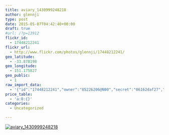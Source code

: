 ```yaml
---
title: aviary_1430999248218
author: glennji
type: post
date: 2015-05-07T04:42:40+00:00
draft: true
#url: /?p=13912
flickr_id:
  - 17448212241
flickr_url:
  - http://www.flickr.com/photos/glennji/17448212241/
geo_latitude:
  - -33.878198
geo_longitude:
  - 151.175827
geo_public:
  - 1
raw_import_data:
  - '{"id":"17448212241","owner":"85226206@N00","secret":"06162daf27","server":"7682","farm":8,"title":"aviary_1430999248218","ispublic":0,"isfriend":0,"isfamily":0,"description":{"_content":""},"dateupload":"1431163192","lastupdate":"1431163195","datetaken":"2015-05-07 04:42:40","datetakengranularity":0,"datetakenunknown":"1","ownername":"glennji","tags":"","machine_tags":"","originalsecret":"9ac8270503","originalformat":"jpg","latitude":"-33.878198","longitude":"151.175827","accuracy":"16","context":0,"place_id":"qRcYmO1QUrMZuclZ","woeid":"1094076","geo_is_family":0,"geo_is_friend":0,"geo_is_contact":0,"geo_is_public":0,"media":"photo","media_status":"ready","url_o":"https://farm8.staticflickr.com/7682/17448212241_9ac8270503_o.jpg","height_o":"1000","width_o":"750"}'
price_table:
  - 'a:0:{}'
categories:
  - Uncategorized

---
```

<p class="flickr-image">
  <a href="http://www.flickr.com/photos/glennji/17448212241/" class="flickr-link"><img src="http://i1.wp.com/glennji.com/wp-content/uploads/2015/05/17448212241_9ac8270503_o.jpg?fit=1024%2C1024" width="" height="" alt="aviary_1430999248218" class="keyring-img" /></a>
</p>

